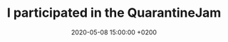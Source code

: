 ---
layout: post
title:  "I participated in the QuarantineJam"
date:   2020-05-08 15:00:00 +0200
categories: gamejam gamedev
---
